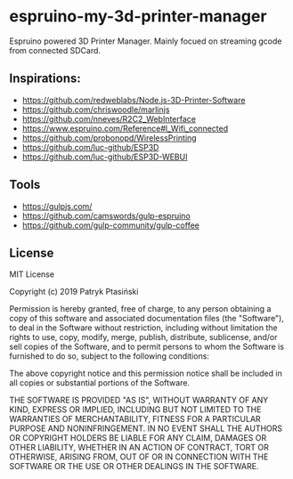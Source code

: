 # espruino-my-3d-printer-manager
Espruino powered 3D Printer Manager. Mainly focued on streaming gcode from connected SDCard.

## Inspirations:
 * https://github.com/redweblabs/Node.js-3D-Printer-Software
 * https://github.com/chriswoodle/marlinjs
 * https://github.com/nneves/R2C2_WebInterface
 * https://www.espruino.com/Reference#l_Wifi_connected
 * https://github.com/probonopd/WirelessPrinting
 * https://github.com/luc-github/ESP3D
 * https://github.com/luc-github/ESP3D-WEBUI

## Tools
 * https://gulpjs.com/
 * https://github.com/camswords/gulp-espruino
 * https://github.com/gulp-community/gulp-coffee
 
## License
MIT License

Copyright (c) 2019 Patryk Ptasiński

Permission is hereby granted, free of charge, to any person obtaining a copy
of this software and associated documentation files (the "Software"), to deal
in the Software without restriction, including without limitation the rights
to use, copy, modify, merge, publish, distribute, sublicense, and/or sell
copies of the Software, and to permit persons to whom the Software is
furnished to do so, subject to the following conditions:

The above copyright notice and this permission notice shall be included in all
copies or substantial portions of the Software.

THE SOFTWARE IS PROVIDED "AS IS", WITHOUT WARRANTY OF ANY KIND, EXPRESS OR
IMPLIED, INCLUDING BUT NOT LIMITED TO THE WARRANTIES OF MERCHANTABILITY,
FITNESS FOR A PARTICULAR PURPOSE AND NONINFRINGEMENT. IN NO EVENT SHALL THE
AUTHORS OR COPYRIGHT HOLDERS BE LIABLE FOR ANY CLAIM, DAMAGES OR OTHER
LIABILITY, WHETHER IN AN ACTION OF CONTRACT, TORT OR OTHERWISE, ARISING FROM,
OUT OF OR IN CONNECTION WITH THE SOFTWARE OR THE USE OR OTHER DEALINGS IN THE
SOFTWARE.
